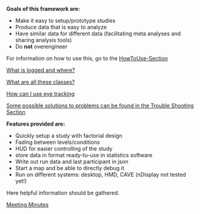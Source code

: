 **Goals of this framework are:**
* Make it easy to setup/prototype studies
* Produce data that is easy to analyze
* Have similar data for different data (facilitating meta analyses and sharing analysis tools)
* Do **not** overengineer

For information on how to use this, go to the [HowToUse-Section](HowToUse)

[What is logged and where?](Logging)

[What are all these classes?](Architecture)

[How can I use eye tracking](EyeTracking)

[Some possible solutions to problems can be found in the Trouble Shooting Section](Trouble-Shooting)

**Features provided are:**
* Quickly setup a study with factorial design
* Fading between levels/conditions
* HUD for easier controlling of the study
* store data in format ready-tu-use in statistics software
* Write out run data and last participant in json
* Start a map and be able to directly debug it
* Run on different systems: desktop, HMD, CAVE (nDisplay not tested yet!)

Here helpful information should be gathered.

[Meeting Minutes](meeting-minutes)